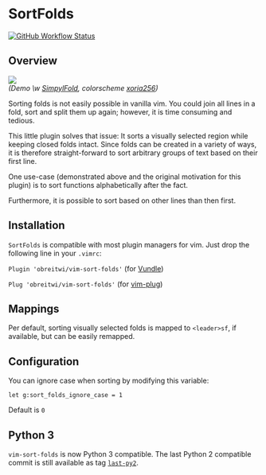 # SortFolds

[![GitHub Workflow Status](https://img.shields.io/github/workflow/status/obreitwi/vim-sort-folds/Run%20tests%20in%20vim)](https://github.com/obreitwi/vim-sort-folds/actions?query=workflow%3A%22Run+tests+in+vim%22)

## Overview

![](https://raw.github.com/obreitwi/vim-sort-folds/master/doc/demo.gif)  
_(Demo \w [SimpylFold](https://github.com/tmhedberg/SimpylFold),
colorscheme [xoria256](https://github.com/vim-scripts/xoria256.vim))_

Sorting folds is not easily possible in vanilla vim. You could join all lines
in a fold, sort and split them up again; however, it is time consuming and
tedious.

This little plugin solves that issue: It sorts a visually selected region while
keeping closed folds intact. Since folds can be created in a variety of ways,
it is therefore straight-forward to sort arbitrary groups of text based on
their first line.

One use-case (demonstrated above and the original motivation for this plugin)
is to sort functions alphabetically after the fact.

Furthermore, it is possible to sort based on other lines than then first.


## Installation

`SortFolds` is compatible with most plugin managers for vim.
Just drop the following line in your `.vimrc`:

`Plugin 'obreitwi/vim-sort-folds'`
(for [Vundle](https://github.com/VundleVim/Vundle.vim))

`Plug 'obreitwi/vim-sort-folds'`
(for [vim-plug](https://github.com/junegunn/vim-plug))


## Mappings

Per default, sorting visually selected folds is mapped to `<leader>sf`, if
available, but can be easily remapped.


## Configuration

You can ignore case when sorting by modifying this variable:
```vim
let g:sort_folds_ignore_case = 1
```
Default is `0`

## Python 3

`vim-sort-folds` is now Python 3 compatible. The last Python 2 compatible
commit is still available as tag
[`last-py2`](https://github.com/obreitwi/vim-sort-folds/releases/tag/last-py2).
